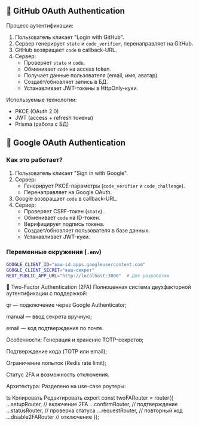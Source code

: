 ## 🔑 GitHub OAuth Authentication

Процесс аутентификации:
1. Пользователь кликает "Login with GitHub".
2. Сервер генерирует `state` и `code_verifier`, перенаправляет на GitHub.
3. GitHub возвращает `code` в callback-URL.
4. Сервер:
    - Проверяет `state` и `code`.
    - Обменивает `code` на access token.
    - Получает данные пользователя (email, имя, аватар).
    - Создаёт/обновляет запись в БД.
    - Устанавливает JWT-токены в HttpOnly-куки.

Используемые технологии:
- PKCE (OAuth 2.0)
- JWT (access + refresh токены)
- Prisma (работа с БД)

## 🔑 Google OAuth Authentication

### Как это работает?
1. Пользователь кликает "Sign in with Google".
2. Сервер:
    - Генерирует PKCE-параметры (`code_verifier` и `code_challenge`).
    - Перенаправляет на Google OAuth.
3. Google возвращает `code` в callback-URL.
4. Сервер:
    - Проверяет CSRF-токен (`state`).
    - Обменивает `code` на ID-токен.
    - Верифицирует подпись токена.
    - Создает/обновляет пользователя в базе данных.
    - Устанавливает JWT-куки.

### Переменные окружения (`.env`)
```bash
GOOGLE_CLIENT_ID="ваш-id.apps.googleusercontent.com"
GOOGLE_CLIENT_SECRET="ваш-секрет"
NEXT_PUBLIC_APP_URL="http://localhost:3000"  # Для разработки
```

🔐 Two-Factor Authentication (2FA)
Полноценная система двухфакторной аутентификации с поддержкой:

qr — подключение через Google Authenticator;

manual — ввод секрета вручную;

email — код подтверждения по почте.

Особенности:
Генерация и хранение TOTP-секретов;

Подтверждение кода (TOTP или email);

Ограничение попыток (Redis rate limit);

Статус 2FA и возможность отключения.

Архитектура:
Разделено на use-case роутеры:

ts
Копировать
Редактировать
export const twoFARouter = router({
  ...setupRouter,     // включение 2FA
  ...confirmRouter,   // подтверждение
  ...statusRouter,    // проверка статуса
  ...requestRouter,   // повторный код
  ...disable2FARouter // отключение
});
